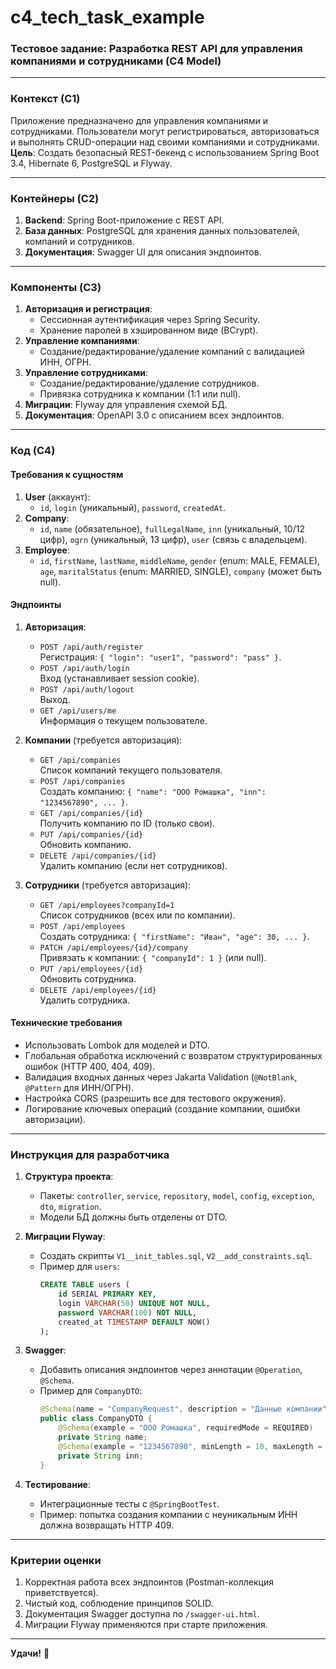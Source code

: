 # c4_tech_task_example
### Тестовое задание: Разработка REST API для управления компаниями и сотрудниками (C4 Model)

---

### **Контекст (C1)**
Приложение предназначено для управления компаниями и сотрудниками. Пользователи могут регистрироваться, авторизоваться и выполнять CRUD-операции над своими компаниями и сотрудниками.  
**Цель**: Создать безопасный REST-бекенд с использованием Spring Boot 3.4, Hibernate 6, PostgreSQL и Flyway.

---

### **Контейнеры (C2)**
1. **Backend**: Spring Boot-приложение с REST API.
2. **База данных**: PostgreSQL для хранения данных пользователей, компаний и сотрудников.
3. **Документация**: Swagger UI для описания эндпоинтов.

---

### **Компоненты (C3)**
1. **Авторизация и регистрация**:
   - Сессионная аутентификация через Spring Security.
   - Хранение паролей в хэшированном виде (BCrypt).
2. **Управление компаниями**:
   - Создание/редактирование/удаление компаний с валидацией ИНН, ОГРН.
3. **Управление сотрудниками**:
   - Создание/редактирование/удаление сотрудников.
   - Привязка сотрудника к компании (1:1 или null).
4. **Миграции**: Flyway для управления схемой БД.
5. **Документация**: OpenAPI 3.0 с описанием всех эндпоинтов.

---

### **Код (C4)**
#### **Требования к сущностям**
1. **User** (аккаунт):
   - `id`, `login` (уникальный), `password`, `createdAt`.
2. **Company**:
   - `id`, `name` (обязательное), `fullLegalName`, `inn` (уникальный, 10/12 цифр), `ogrn` (уникальный, 13 цифр), `user` (связь с владельцем).
3. **Employee**:
   - `id`, `firstName`, `lastName`, `middleName`, `gender` (enum: MALE, FEMALE), `age`, `maritalStatus` (enum: MARRIED, SINGLE), `company` (может быть null).

#### **Эндпоинты**
1. **Авторизация**:
   - `POST /api/auth/register`  
     Регистрация: `{ "login": "user1", "password": "pass" }`.
   - `POST /api/auth/login`  
     Вход (устанавливает session cookie).
   - `POST /api/auth/logout`  
     Выход.
   - `GET /api/users/me`  
     Информация о текущем пользователе.

2. **Компании** (требуется авторизация):
   - `GET /api/companies`  
     Список компаний текущего пользователя.
   - `POST /api/companies`  
     Создать компанию: `{ "name": "ООО Ромашка", "inn": "1234567890", ... }`.
   - `GET /api/companies/{id}`  
     Получить компанию по ID (только свои).
   - `PUT /api/companies/{id}`  
     Обновить компанию.
   - `DELETE /api/companies/{id}`  
     Удалить компанию (если нет сотрудников).

3. **Сотрудники** (требуется авторизация):
   - `GET /api/employees?companyId=1`  
     Список сотрудников (всех или по компании).
   - `POST /api/employees`  
     Создать сотрудника: `{ "firstName": "Иван", "age": 30, ... }`.
   - `PATCH /api/employees/{id}/company`  
     Привязать к компании: `{ "companyId": 1 }` (или null).
   - `PUT /api/employees/{id}`  
     Обновить сотрудника.
   - `DELETE /api/employees/{id}`  
     Удалить сотрудника.

#### **Технические требования**
- Использовать Lombok для моделей и DTO.
- Глобальная обработка исключений с возвратом структурированных ошибок (HTTP 400, 404, 409).
- Валидация входных данных через Jakarta Validation (`@NotBlank`, `@Pattern` для ИНН/ОГРН).
- Настройка CORS (разрешить все для тестового окружения).
- Логирование ключевых операций (создание компании, ошибки авторизации).

---

### **Инструкция для разработчика**
1. **Структура проекта**:
   - Пакеты: `controller`, `service`, `repository`, `model`, `config`, `exception`, `dto`, `migration`.
   - Модели БД должны быть отделены от DTO.

2. **Миграции Flyway**:
   - Создать скрипты `V1__init_tables.sql`, `V2__add_constraints.sql`.
   - Пример для `users`:
     ```sql
     CREATE TABLE users (
         id SERIAL PRIMARY KEY,
         login VARCHAR(50) UNIQUE NOT NULL,
         password VARCHAR(100) NOT NULL,
         created_at TIMESTAMP DEFAULT NOW()
     );
     ```

3. **Swagger**:
   - Добавить описания эндпоинтов через аннотации `@Operation`, `@Schema`.
   - Пример для `CompanyDTO`:
     ```java
     @Schema(name = "CompanyRequest", description = "Данные компании")
     public class CompanyDTO {
         @Schema(example = "ООО Ромашка", requiredMode = REQUIRED)
         private String name;
         @Schema(example = "1234567890", minLength = 10, maxLength = 12)
         private String inn;
     }
     ```

4. **Тестирование**:
   - Интеграционные тесты с `@SpringBootTest`.
   - Пример: попытка создания компании с неуникальным ИНН должна возвращать HTTP 409.

---

### **Критерии оценки**
1. Корректная работа всех эндпоинтов (Postman-коллекция приветствуется).
2. Чистый код, соблюдение принципов SOLID.
3. Документация Swagger доступна по `/swagger-ui.html`.
4. Миграции Flyway применяются при старте приложения.

---

**Удачи!** 🚀
